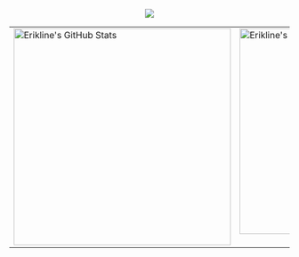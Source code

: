 <p align='center'>
    <img src="https://capsule-render.vercel.app/api?type=waving&color=auto&height=250&section=header&text=Hi%20There!&fontSize=90&animation=fadeIn&fontAlignY=30&desc=Welcome%20to%20Erikline's%20Github%20!&descAlignY=51&descAlign=62"/>
</p>

<table>
  <tr>
    <td valign="top">
      <picture>
        <img
          src="https://github-readme-stats.vercel.app/api?username=Erikline&show_icons=true"
          alt="Erikline's GitHub Stats"
          width="390" 
        />
      </picture>
    </td>
    <td valign="top">
      <img
        src="https://streak-stats.demolab.com/?user=Erikline"
        alt="Erikline's GitHub Streak"
        width="370"
      />
    </td>
  </tr>
</table>
